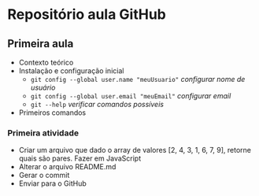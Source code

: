 # Repositório aula GitHub
## Primeira aula

- Contexto teórico
- Instalação e configuração inicial 
    - `git config --global user.name "meuUsuario"` *configurar nome de usuário*
    - `git config --global user.email "meuEmail"` *configurar email*
    - `git --help` *verificar comandos possíveis* 
- Primeiros comandos 

### Primeira atividade 

- Criar um arquivo que dado o array de valores [2, 4, 3, 1, 6, 7, 9], retorne quais são pares. Fazer em JavaScript
- Alterar o arquivo README.md
- Gerar o commit
- Enviar para o GitHub